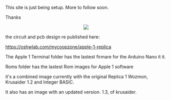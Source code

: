 This site is just being setup. More to follow soon.

Thanks

<div align="center" width="300" height="300">
	<img src="https://github.com/coopzone-dc/Apple-1-Replica/blob/main/pictures/Apple%201%20Replica.png">
</div>

the circuit and pcb design re published here:

https://oshwlab.com/mycoopzone/apple-1-replica

The Apple 1 Terminal folder has the lastest firmare for the Arduino Nano it it.

Roms folder has the lastest Rom images for Apple 1 software

it's a combined image currently with the original Replica 1 Wozmon, Krusaider 1.2 and Integer BASIC.

It also has an image with an updated version. 1.3, of krusaider.

